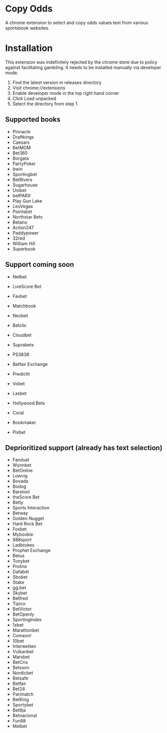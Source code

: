 # Copy Odds

A chrome extension to select and copy odds values text from various sportsbook websites.

# Installation

This extension was indefinitely rejected by the chrome store due to policy against facilitating gambling. It needs to be installed manually via developer mode.

1. Find the latest version in releases directory
2. Visit chrome://extensions
3. Enable developer mode in the top right hand corner
4. Click Load unpacked
5. Select the directory from step 1

## Supported books
- Pinnacle
- Draftkings
- Caesars
- BetMGM
- Bet365
- Borgata
- PartyPoker
- bwin
- Sportingbet
- BetRivers
- Sugarhouse
- Unibet
- betPARX
- Play Gun Lake
- LeoVegas
- Pointsbet
- Northstar Bets
- Betano
- Action247
- Paddypower
- 32red
- William Hill
- Superbook

## Support coming soon
- Netbet
- LiveScore Bet
- Favbet
- Matchbook
- Neobet
- Betclic
- Cloudbet
- Suprabets
- PS3838
- Betfair Exchange
- Predictit
- Vobet
- Lasbet
- Hollywood Bets

- Coral
- Bookmaker
- Pixbet

## Deprioritized support (already has text selection)
- Fanduel
- Wynnbet
- BetOnline
- Lowvig
- Bovada
- Bodog
- Barstool
- theScore Bet
- Betly
- Sports Interaction
- Betway
- Golden Nugget
- Hard Rock Bet
- Foxbet
- Mybookie
- 888sport
- Ladbrokes
- Prophet Exchange
- Betus
- Tonybet
- Proline
- Dafabet
- Sbobet
- Stake
- gg.bet
- Skybet
- Betfred
- Tipico
- BetVictor
- BetOpenly
- SportingIndex
- 1xbet
- Marathonbet
- Comeon!
- 10bet
- Interwetten
- Vulkanbet
- Marsbet
- BetCris
- Betsson
- Nordicbet
- Betsafe
- Betfair
- Bet24
- Parimatch
- BetKing
- Sportybet
- Bet9ja
- Betnacional
- Fun88
- Melbet